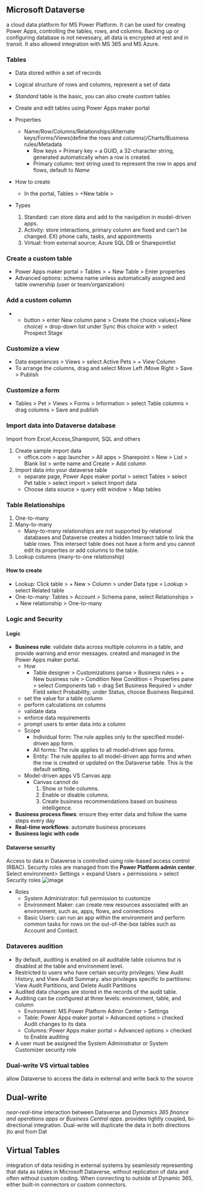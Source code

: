 ## Microsoft Dataverse
a cloud data platform for MS Power Platform. It can be used for creating Power Apps, controlling the tables, rows, and columns. Backing up or configuring database is not nevessary, all data is encrypted at rest and in transit. It also allowed integration with MS 365 and MS Azure. 

### Tables
- Data stored within a set of records
- Logical structure of rows and columns, represent a set of data
- *Standard* table is the basic, you can also create *custom* tables
- Create and edit tables using Power Apps maker portal
- Properties
  - Name/Row/Columns/Relationships/Alternate keys/Forms/Views(define the rows and columns)/Charts/Business rules/Metadata
    - Row keys = Primary key = a GUID, a 32-character string, generated automatically when a row is created.
    - Primary column: text string used to represent the row in apps and flows, default to *Name*
- How to create
  - In the portal, Tables > +New table >   

- Types
  1. Standard: can store data and add to the navigation in model-driven apps.
  2. Activity: store interactions, primary column are fixed and can't be changed. EX) phone calls, tasks, and appointments
  3. Virtual: from external source; Azure SQL DB or Sharepointlist  

### Create a custom table
- Power Apps maker portal > Tables > + New Table > Enter properties
- Advanced options: schema name unless automatically assigned and table ownership (user or team/organization)
### Add a custom column
- + button > enter New column pane > Create the choice values(+New choice) > drop-down list under Sync this choice with > select Prospect Stage 
### Customize a view
- Data experiences > Views > select Active Pets > + View Column
- To arrange the columns, drag and select Move Left /Move Right > Save > Publish
### Customize a form
- Tables > Pet > Views > Forms > Information > select Table columns > drag columns > Save and publish

### Import data into Dataverse database
Import from Excel,Access,Sharepoint, SQL and others
1. Create sample import data
   - office.com > app launcher > All apps > Sharepoint > New > List > Blank list > write name and Create > Add column 
3. Import data into your dataverse table
   - separate page, Power Apps maker portal > select Tables > select Pet table > select import > select Import data
   - Choose data source > query edit window > Map tables
  
### Table Relationships
1. One-to-many
2. Many-to-many
   - Many-to-many relationships are not supported by relational databases and Dataverse creates a hidden Intersect table to link the table rows. This intersect table does not have a form and you cannot edit its properties or add columns to the table.
4. Lookup columns (many-to-one relationship)

#### How to create
- Lookup: Click table > + New > Column > under Data type = Lookup > select Related table
- One-to-many: Tables > Account > Schema pane, select Relationships > + New relationship > One-to-many

### Logic and Security
#### Logic 
- **Business rule**: validate data across multiple columns in a table, and provide warning and error messages. created and managed in the Power Apps maker portal.
  - How
    - Table designer > Customizations panse > Business rules > + New business rule > Condition New Condition < Properties pane > select Components tab > drag Set Business Required >  under Field select Probability, under Status, choose Business Required.
  - set the value for a table column
  - perform calculations on columns
  - validate data
  - enforce data requirements
  - prompt users to enter data into a column
  - Scope
    - Individual form: The rule applies only to the specified model-driven app form.
    - All forms: The rule applies to all model-driven app forms.
    - Entity: The rule applies to all model-driven app forms and when the row is created or updated on the Dataverse table. This is the default setting.
  - Model-driven apps VS Canvas app
    - Canvas cannot do
       1. Show or hide columns.
       2. Enable or disable columns.
       3. Create business recommendations based on business intelligence.
- **Business process flows**: ensure they enter data and follow the same steps every day
- **Real-time workflows**: automate business processes
- **Business logic with code**

#### Dataverse security
Access to data in Dataverse is controlled using role-based access control (RBAC). Security roles are managed from the **Power Platform admin center**. Select environment> Settings > expand Users + permissions > select Security roles
![image](https://github.com/dana6691/PowerPlatform/assets/29461344/d8fe31cf-3088-47cc-8c31-096ed25f8dac)

- Roles
  - System Administrator: full permission to customize
  - Environment Maker: can create new resources associated with an environment, such as, apps, flows, and connections
  - Basic Users: can run an app within the environment and perform common tasks for rows on the out-of-the-box tables such as Account and Contact.
    
### Dataveres audition
- By default, auditing is enabled on all auditable table columns but is disabled at the table and environment level.
- Restricted to users who have certain security privileges: View Audit History, and View Audit Summary. also privileges specific to partitions: View Audit Partitions, and Delete Audit Partitions
- Audited data changes are stored in the records of the audit table.
- Auditing can be configured at three levels: environment, table, and column
  - Environment: MS Power Platform Admin Center > Settings 
  - Table: Power Apps maker portal > Advanced options > checked Audit changes to its data
  - Columns: Power Apps maker portal > Advanced options > checked to Enable auditing
- A user must be assigned the System Administrator or System Customizer security role

### Dual-write VS virtual tables
allow Dataverse to access the data in external and write back to the source

## Dual-write
*near-real-time* interaction between Dataverse and *Dynamics 365 finance and operations apps or Business Central apps*. provides tightly coupled, bi-directional integration. Dual-write will duplicate the data in both directions (to and from Dat

## Virtual Tables
integration of data residing in external systems by seamlessly representing that data as tables in Microsoft Dataverse, without replication of data and often without custom coding. When connecting to outside of Dynamic 365, either built-in connectors or custom connectors.


